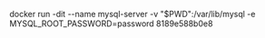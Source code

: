 docker run -dit --name mysql-server -v "$PWD":/var/lib/mysql -e MYSQL_ROOT_PASSWORD=password 8189e588b0e8
